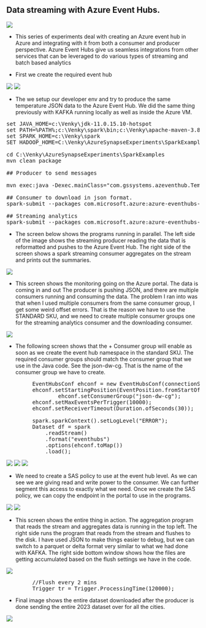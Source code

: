 ## Data streaming with Azure Event Hubs. 

<img src="../images/eh_arch_1.png" />

* This series of experiments deal with creating an Azure event hub in Azure and integrating with it from both a consumer and producer perspective. Azure Event Hubs give us seamless integrations from other services that can be leveraged to do various types of streaming and batch based analytics

* First we create the required event hub 
<img src="../images/azeventhub_00.png" />

<img src="../images/azeventhub_01.png" />

* The we setup our developer env and try to produce the same temperature JSON data to the Azure Event Hub. We did the same thing previously with KAFKA running locally as well as inside the Azure VM. 

<pre>
set JAVA_HOME=c:\Venky\jdk-11.0.15.10-hotspot
set PATH=%PATH%;c:\Venky\spark\bin;c:\Venky\apache-maven-3.8.6\bin
set SPARK_HOME=c:\Venky\spark
SET HADOOP_HOME=C:\Venky\AzureSynapseExperiments\SparkExamples

cd C:\Venky\AzureSynapseExperiments\SparkExamples
mvn clean package

## Producer to send messages 

mvn exec:java -Dexec.mainClass="com.gssystems.azeventhub.TemperaturesProducer" -Dexec.args="C:\Venky\DP-203\AzureSynapseExperiments\datafiles\streaming\output\part-00000-2fa6257f-a51c-41e6-9572-630bf2a22bfd-c000.json C:\Venky\DP-203\AzureSynapseExperiments\datafiles\streaming\location_master\part-00000-9ce98557-48be-4823-bfb3-a0764b296729-c000.json"

## Consumer to download in json format.
spark-submit --packages com.microsoft.azure:azure-eventhubs-spark_2.12:2.3.22 --conf spark.sql.streaming.checkpointLocation=file:///C:\Venky\spark_checkpoints\ --master local[4] --class com.gssystems.azeventhub.AEHStreamToJSONDownloader target/SparkExamples-1.0-SNAPSHOT.jar file:///C:/Venky/DP-203/AzureSynapseExperiments/datafiles/aeh_temps_json

## Streaming analytics 
spark-submit --packages com.microsoft.azure:azure-eventhubs-spark_2.12:2.3.22  --master local[4] --class com.gssystems.azeventhub.WeatherSparkStreaming target/SparkExamples-1.0-SNAPSHOT.jar
</pre>

* The screen below shows the programs running in parallel. The left side of the image shows the streaming producer reading the data that is reformatted and pushes to the Azure Event Hub. The right side of the screen shows a spark streaming consumer aggregates on the stream and prints out the summaries.

<img src="../images/azeventhub_02.png" />

* This screen shows the monitoring going on the Azure portal. The data is coming in and out The producer is pushing JSON, and there are multiple consumers running and consuming the data. The problem I ran into was that when I used multiple consumers from the same consumer group, I get some weird offset errors. That is the reason we have to use the STANDARD SKU, and we need to create multiple consumer groups one for the streaming analytics consumer and the downloading consumer. 

<img src="../images/azeventhub_03.png" />

* The following screen shows that the + Consumer group will enable as soon as we create the event hub namespace in the standard SKU. The required consumer groups should match the consumer group that we use in the Java code. See the json-dw-cg. That is the name of the consumer group we have to create.

<pre>
        EventHubsConf ehconf = new EventHubsConf(connectionString);
        ehconf.setStartingPosition(EventPosition.fromStartOfStream());
                ehconf.setConsumerGroup("json-dw-cg");
        ehconf.setMaxEventsPerTrigger(10000);
        ehconf.setReceiverTimeout(Duration.ofSeconds(30));
  
		spark.sparkContext().setLogLevel("ERROR");
        Dataset<Row> df = spark
            .readStream()
            .format("eventhubs")
            .options(ehconf.toMap())
            .load();
</pre>

<img src="../images/azeventhub_04.png" />

<img src="../images/azeventhub_05.png" />

<img src="../images/azeventhub_06.png" />

* We need to create a  SAS policy to use at the event hub level. As we can see we are giving read and write power to the consumer. We can further segment this access to exactly what we need. Once we create the SAS policy, we can copy the endpoint in the portal to use in the programs.

<img src="../images/azeventhub_07.png" />

<img src="../images/azeventhub_08.png" />

* This screen shows the entire thing in action. The aggregation program that reads the stream and aggregates data is running in the top left. The right side runs the program that reads from the stream and flushes to the disk. I have used JSON to make things easier to debug, but we can switch to a parquet or delta format very similar to what we had done with KAFKA. The right side bottom window shows how the files are getting accumulated based on the flush settings we have in the code.

<img src="../images/azeventhub_09.png" />

<pre>
        //Flush every 2 mins
        Trigger tr = Trigger.ProcessingTime(120000);
</pre>

* Final image shows the entire dataset downloaded after the producer is done sending the entire 2023 dataset over for all the cities. 

<img src="../images/azeventhub_10.png" />
